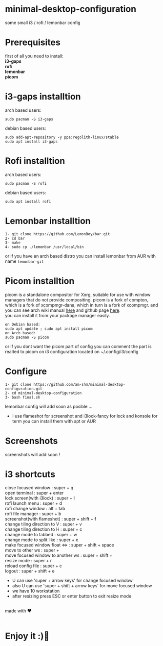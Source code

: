 # minimal-desktop-configuration
some small i3 / rofi / lemonbar config

# Prerequisites
first of all you need to install:<br>
    <b>i3-gaps</b><br>
    <b>rofi</b><br>
    <b>lemonbar</b><br>
    <b>picom</b>

# i3-gaps installtion
arch based users: 

    sudo pacman -S i3-gaps
debian based users:

    sudo add-apt-repository -y ppa:regolith-linux/stable
    sudo apt install i3-gaps
# Rofi installtion
arch based users: 
    
    sudo pacman -S rofi
debian based users: 
    
    sudo apt install rofi
# Lemonbar installtion

    1- git clone https://github.com/LemonBoy/bar.git
    2- cd bar
    3- make
    4- sudo cp ./lemonbar /usr/local/bin
or if you have an arch based distro you can install lemonbar from AUR with name <code>lemonbar-git</code>
# Picom installtion
picom is a standalone compositor for Xorg, suitable for use with window managers that do not provide compositing. picom is a fork of compton, which is a fork of xcompmgr-dana, which in turn is a fork of xcompmgr. and you can see arch wiki manual <a href="https://wiki.archlinux.org/title/Picom">here</a> and github page <a href="https://github.com/yshui/picom">here</a>.<br>
you can install it from your package manager easily.<br>

    on Debian based:
    sudo apt update ; sudo apt install picom
    on Arch based:
    sudo pacman -S picom
or if you dont want the picom part of config you can comment the part is realted to picom on i3 configuration located on ~/.config/i3/config

# Configure
    
    1- git clone https://github.com/am-shm/minimal-desktop-configuration.git
    2- cd minimal-desktop-configuration
    3- bash final.sh

lemonbar config will add soon as posible ...
* I use flameshot for screenshot and i3lock-fancy for lock and konsole for term you can install them with apt or AUR<br>

# Screenshots
screenshots will add soon !

# i3 shortcuts
close focused window : super + q<br>
open terminal : super + enter<br>
lock screen(with i3lock) : super + l<br>
rofi launch menu : super + d<br>
rofi change window : alt + tab<br>
rofi file manager : super + b<br>
screenshot(with flameshot) : super + shift + f<br>
change tiling direction to V : super + v<br>
change tiling direction to H : super + c<br>
change mode to tabbed : super + w<br>
change mode to split like : super + e<br>
make focused window float <=> : super + shift + space<br>
move to other ws : super + <number of ws><br>
move focused window to another ws : super + shift + <number of ws><br>
resize mode : super + r<br>
reload config file : super + c<br>
logout : super + shift + e<br>
* U can use 'super + arrow keys' for change focused window<br>
* also U can use 'super + shift + arrow keys' for move focused window<br>
* we have 10 workstation<br>
* after resizing press ESC or enter button to exit resize mode<br>
<br>
made with ❤️<br>
<br>
<h1>Enjoy it :)🍬</h1>

